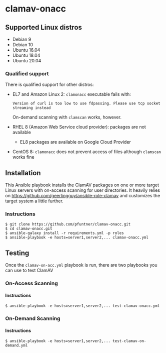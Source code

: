 # clamav-onacc

## Supported Linux distros
* Debian 9
* Debian 10
* Ubuntu 16.04
* Ubuntu 18.04
* Ubuntu 20.04

### Qualified support
There is qualified support for other distros:
* EL7 and Amazon Linux 2: `clamonacc` executable fails with:

    ```
    Version of curl is too low to use fdpassing. Please use tcp socket streaming instead
    ```

    On-demand scanning with `clamscan` works, however.

* RHEL 8 (Amazon Web Service cloud provider): packages are not available

  * EL8 packages are available on Google Cloud Provider

* CentOS 8: `clamonacc` does not prevent access of files although `clamscan` works fine

## Installation
This Ansible playbook installs the ClamAV packages on one or more target Linux servers with on-access scanning for user directories.  It heavily relies on https://github.com/geerlingguy/ansible-role-clamav and customizes the target system a little further.

### Instructions
```
$ git clone https://github.com/pfuntner/clamav-onacc.git
$ cd clamav-onacc.git
$ ansible-galaxy install -r requirements.yml -p roles
$ ansible-playbook -e hosts=server1,server2,... clamav-onacc.yml
```

## Testing
Once the `clamav-on-acc.yml` playbook is run, there are two playbooks you can use to test ClamAV

### On-Access Scanning
#### Instructions
```
$ ansible-playbook -e hosts=server1,server2,... test-clamav-onacc.yml
```

### On-Demand Scanning
#### Instructions
```
$ ansible-playbook -e hosts=server1,server2,... test-clamav-on-demand.yml
```
